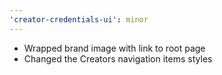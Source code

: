 ```yaml
---
'creator-credentials-ui': minor
---
```


- Wrapped brand image with link to root page
- Changed the Creators navigation items styles
